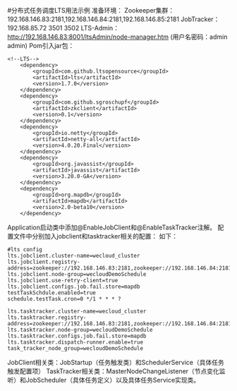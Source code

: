 #分布式任务调度LTS用法示例
准备环境：
Zookeeper集群：192.168.146.83:2181,192.168.146.84:2181,192.168.146.85:2181
JobTracker：192.168.85.72 3501 3502
LTS-Admin：http://192.168.146.83:8001/ltsAdmin/node-manager.htm (用户名密码：admin admin)
Pom引入jar包：
```
<!--LTS-->
    <dependency>
        <groupId>com.github.ltsopensource</groupId>
        <artifactId>lts</artifactId>
        <version>1.7.0</version>
    </dependency>
    <dependency>
        <groupId>com.github.sgroschupf</groupId>
        <artifactId>zkclient</artifactId>
        <version>0.1</version>
    </dependency>
    <dependency>
        <groupId>io.netty</groupId>
        <artifactId>netty-all</artifactId>
        <version>4.0.20.Final</version>
    </dependency>
    <dependency>
        <groupId>org.javassist</groupId>
        <artifactId>javassist</artifactId>
        <version>3.20.0-GA</version>
    </dependency>
    <dependency>
        <groupId>org.mapdb</groupId>
        <artifactId>mapdb</artifactId>
        <version>2.0-beta10</version>
    </dependency>
```
Application启动类中添加@EnableJobClient和@EnableTaskTracker注解。
配置文件中分别加入jobclient和tasktracker相关的配置：
如下：
```
#lts config
lts.jobclient.cluster-name=wecloud_cluster
lts.jobclient.registry-address=zookeeper://192.168.146.83:2181,zookeeper://192.168.146.84:2181,zookeeper://192.168.146.85:2181
lts.jobclient.node-group=wecloudDemoSchedule
lts.jobclient.use-retry-client=true
lts.jobclient.configs.job.fail.store=mapdb
testTaskSchdule.enabled=true
schedule.testTask.cron=0 */1 * * * ?

lts.tasktracker.cluster-name=wecloud_cluster
lts.tasktracker.registry-address=zookeeper://192.168.146.83:2181,zookeeper://192.168.146.84:2181,zookeeper://192.168.146.85:2181
lts.tasktracker.node-group=wecloudDemoSchedule
lts.tasktracker.configs.job.fail.store=mapdb
lts.tasktracker.dispatch-runner.enable=true
task_tracker_node_group=wecloudDemoSchedule
```
JobClient相关类：JobStartup（任务触发类）和SchedulerService（具体任务触发配置项）
TaskTracker相关类：MasterNodeChangeListener（节点变化监听）和JobScheduler（具体任务定义）以及具体任务Service实现类。